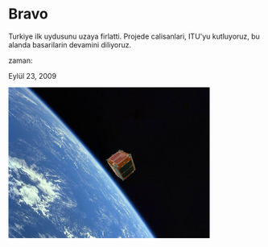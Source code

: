 # Bravo
Turkiye ilk uydusunu uzaya firlatti. Projede calisanlari, ITU'yu kutluyoruz, bu alanda basarilarin devamini diliyoruz.







zaman:

Eylül 23, 2009










![](uydu.jpg)
